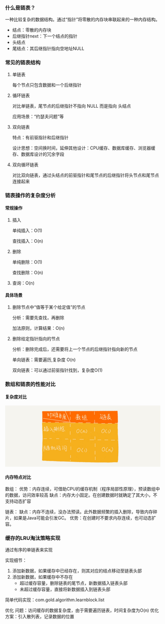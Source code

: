 ### 什么是链表？

一种比较复杂的数据结构。通过“指针”将零散的内存块串联起来的一种内存结构。

+ 结点：零散的内存块
+ 后继指针next：下一个结点的指针
+ 头结点
+ 尾结点：其后继指针指向空地址NULL

### 常见的链表结构

1. 单链表

   每个节点只包含数据和一个后继指针

2. 循环链表

   对比单链表，尾节点的后继指针不指向 NULL 而是指向 头结点

   应用场景：“约瑟夫问题”等

3. 双向链表

   特点：有前驱指针和后继指针

   设计思想：空间换时间，延伸其他设计：CPU缓存、数据库缓存、浏览器缓存、数据库设计的冗余字段

4. 双向循环链表

   对比双向链表，通过头结点的前驱指针和尾节点的后继指针将头节点和尾节点连接起来

### 链表操作的复杂度分析

#### 常规操作

1. 插入

   单纯插入：O(1)

   查找插入：O(n)

2. 删除

   单纯删除：O(1)

   查找删除：O(n)

3. 查询：O(n)

#### 具体场景

1. 删除节点中“值等于某个给定值”的节点

   分析：需要先查找，再删除

   加法原则，计算结果：O(n)

2. 删除给定指针指向的节点

   分析：删除完成后，还需要将上一个节点的后继指针指向新的节点

   单向链表：需要遍历,复杂度 O(n)

   双向链表：可以通过前驱指针找到，复杂度O(1)

### 数组和链表的性能对比

#### 复杂度对比

![数据和链表操作复杂度对比](pic/数据和链表操作复杂度对比.jpg)

#### 内存特点对比

数组：
优势：内存连续，可借助CPU的缓存机制（程序局部性原理），预读数组中的数据，访问效率较高
缺点：内存大小固定。在创建数据时就确定了其大小，不支持动态扩容

链表：
缺点：内存不连续，没办法预读。此外数据频繁的插入删除，导致内存碎片，如果是Java可能会引发GC。
优势：在创建时不要求内存连续，也可动态扩容。

### 缓存的LRU淘汰策略实现

通过有序的单链表来实现

实现细节：

1. 添加新数据，如果缓存中已经存在，则其对应的结点移动至链表头部
2. 添加新数据，如果缓存中不存在
   + 超过缓存容量，删除链表的尾节点，新数据插入链表头部
   + 未超过缓存容量，直接将新数据插入到链表头部

简单代码实现：com.gold.algorithm.learnblock.list

优化
问题：访问缓存的数据复杂度，由于需要遍历链表，时间复杂度为O(n)
优化方案：引入散列表，记录数据的位置



